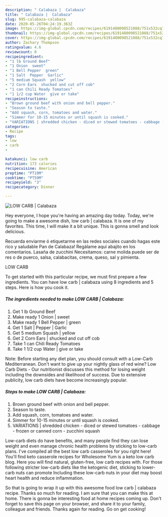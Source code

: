 ```yaml
---
description: " Calabaza |  Calabaza"
title: " Calabaza |  Calabaza"
slug: 995-calabaza-calabaza
date: 2020-05-26T04:24:19.363Z
image: https://img-global.cpcdn.com/recipes/6191480098521088/751x532cq70/low-carb-calabaza-recipe-main-photo.jpg
thumbnail: https://img-global.cpcdn.com/recipes/6191480098521088/751x532cq70/low-carb-calabaza-recipe-main-photo.jpg
cover: https://img-global.cpcdn.com/recipes/6191480098521088/751x532cq70/low-carb-calabaza-recipe-main-photo.jpg
author: Zachary Thompson
ratingvalue: 4.6
reviewcount: 8
recipeingredient:
- "1 lb Ground Beef"
- "1 Onion  sweet"
- "1 Bell Pepper  green"
- "1 Salt  Pepper  Garlic"
- "5 medium Squash  yellow"
- "2 Corn Ears  shucked and cut off cob"
- "1 can Chili Ready Tomatoes"
- "1 1/2 cup Water  give or take"
recipeinstructions:
- "Brown ground beef with onion and bell pepper."
- "Season to taste."
- "Add squash, corn, tomatoes and water."
- "Simmer for 10-15 minutes or until squash is cooked."
- "VARIATIONS | shredded chicken - diced or stewed tomatoes - cabbage - frozen or canned corn - zucchini squash"
categories:
- Recipe
tags:
- low
- carb
- 

katakunci: low carb  
nutrition: 173 calories
recipecuisine: American
preptime: "PT19M"
cooktime: "PT59M"
recipeyield: "3"
recipecategory: Dinner

---
```



![LOW CARB | Calabaza](https://img-global.cpcdn.com/recipes/6191480098521088/751x532cq70/low-carb-calabaza-recipe-main-photo.jpg)

Hey everyone, I hope you're having an amazing day today. Today, we're going to make a awesome dish, low carb | calabaza. It is one of my favorites. This time, I will make it a bit unique. This is gonna smell and look delicious.

Recuerda enviarme ó etiquetarme en las redes sociales cuando hagas este rico y saludable Pan de Calabaza! Regálame aquí abajito en los comentarios. Lasaña de zucchini Necesitamos: carne molida puede ser de res o de puerco, salsa, calabacitas, crema, queso, sal y pimienta.

LOW CARB 

To get started with this particular recipe, we must first prepare a few ingredients. You can have low carb | calabaza using 8 ingredients and 5 steps. Here is how you cook it.

<!--inarticleads1-->

##### The ingredients needed to make LOW CARB | Calabaza:

1. Get 1 lb Ground Beef
1. Make ready 1 Onion | sweet
1. Make ready 1 Bell Pepper | green
1. Get 1 Salt | Pepper | Garlic
1. Get 5 medium Squash | yellow
1. Get 2 Corn Ears | shucked and cut off cob
1. Take 1 can Chili Ready Tomatoes
1. Take 1 1/2 cup Water | give or take


Note: Before starting any diet plan, you should consult with a Low-Carb Mediterranean. Don&#39;t want to give up your nightly glass of red wine? Low Carb Diets - Our nutritionist discusses this method for losing weight including the downsides and likelihood of success. Due to extensive publicity, low carb diets have become increasingly popular. 

<!--inarticleads2-->

##### Steps to make LOW CARB | Calabaza:

1. Brown ground beef with onion and bell pepper.
1. Season to taste.
1. Add squash, corn, tomatoes and water.
1. Simmer for 10-15 minutes or until squash is cooked.
1. VARIATIONS | shredded chicken - diced or stewed tomatoes - cabbage - frozen or canned corn - zucchini squash


Low-carb diets do have benefits, and many people find they can lose weight and even manage chronic health problems by sticking to low-carb plans. I&#39;ve compiled all the best low carb casseroles for you right here! You&#39;ll find keto casserole recipes for Wholesome Yum is a keto low carb blog. Here you will find natural, gluten-free, low carb recipes with. For those following stricter low-carb diets like the ketogenic diet, sticking to lower-carb nuts can promote Including these low-carb nuts in your diet may boost heart health and reduce inflammation. 

So that is going to wrap it up with this awesome food low carb | calabaza recipe. Thanks so much for reading. I am sure that you can make this at home. There is gonna be interesting food at home recipes coming up. Don't forget to save this page on your browser, and share it to your family, colleague and friends. Thanks again for reading. Go on get cooking!
